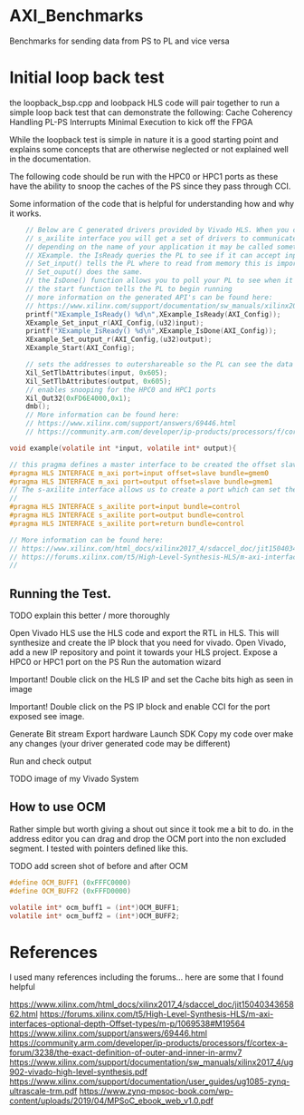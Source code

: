 # AXI_Benchmarks
Benchmarks for sending data from PS to PL and vice versa

# Initial loop back test

the loopback_bsp.cpp and loobpack HLS code will pair together to run a simple loop back test that can demonstrate the following:
	Cache Coherency
	Handling PL-PS Interrupts
	Minimal Execution to kick off the FPGA


While the loopback test is simple in nature it is a good starting point and explains some concepts that are otherwise neglected or not explained well in the documentation.

The following code should be run with the HPC0 or HPC1 ports as these have the ability to snoop the caches of the PS since they pass through CCI.

Some information of the code that is helpful for understanding how and why it works.

```c
	// Below are C generated drivers provided by Vivado HLS. When you choose the 
	// s_axilite interface you will get a set of drivers to communicate to the PL
	// depending on the name of your application it may be called something slightly different rather than
	// XExample. the IsReady queries the PL to see if it can accept input
	// Set_input() tells the PL where to read from memory this is important. it sets the ptr thatI have called in my application 'input' 
	// Set_ouput() does the same.
	// the IsDone() function allows you to poll your PL to see when it has exited the HLS function you created
	// the start function tells the PL to begin running
	// more information on the generated API's can be found here: 
	// https://www.xilinx.com/support/documentation/sw_manuals/xilinx2017_4/ug902-vivado-high-level-synthesis.pdf page 503
    printf("XExample_IsReady() %d\n",XExample_IsReady(AXI_Config));
    XExample_Set_input_r(AXI_Config,(u32)input);
    printf("XExample_IsReady() %d\n",XExample_IsDone(AXI_Config));
    XExample_Set_output_r(AXI_Config,(u32)output);
    XExample_Start(AXI_Config);
```

```c
    // sets the addresses to outershareable so the PL can see the data
    Xil_SetTlbAttributes(input, 0x605);
    Xil_SetTlbAttributes(output, 0x605);
    // enables snooping for the HPC0 and HPC1 ports
    Xil_Out32(0xFD6E4000,0x1);
    dmb();
    // More information can be found here:
    // https://www.xilinx.com/support/answers/69446.html
    // https://community.arm.com/developer/ip-products/processors/f/cortex-a-forum/3238/the-exact-definition-of-outer-and-inner-in-armv7
```

```c
void example(volatile int *input, volatile int* output){

// this pragma defines a master interface to be created the offset slave is important because it allows us to control from the PS where these pointers point at
#pragma HLS INTERFACE m_axi port=input offset=slave bundle=gmem0
#pragma HLS INTERFACE m_axi port=output offset=slave bundle=gmem1
// The s-axilite interface allows us to create a port which can set the pointers, start the PL query the PL and have some interaction with it
//
#pragma HLS INTERFACE s_axilite port=input bundle=control
#pragma HLS INTERFACE s_axilite port=output bundle=control
#pragma HLS INTERFACE s_axilite port=return bundle=control

// More information can be found here:
// https://www.xilinx.com/html_docs/xilinx2017_4/sdaccel_doc/jit1504034365862.html
// https://forums.xilinx.com/t5/High-Level-Synthesis-HLS/m-axi-interfaces-optional-depth-Offset-types/m-p/1069538#M19564
// 
```

## Running the Test.

TODO explain this better / more thoroughly 

Open Vivado HLS use the HLS code and export the RTL in HLS. This will synthesize and create the IP block that you need for vivado.
Open Vivado, add a new IP repository and point it towards your HLS project.
Expose a HPC0 or HPC1 port on the PS
Run the automation wizard

Important! Double click on the HLS IP and set the Cache bits high as seen in image 


Important! Double click on the PS IP block and enable CCI for the port exposed see image.

Generate Bit stream
Export hardware
Launch SDK
Copy my code over make any changes (your driver generated code may be different)

Run and check output

TODO image of my Vivado System 


## How to use OCM 

Rather simple but worth giving a shout out since it took me a bit to do. in the address editor you can drag and drop the OCM port into the non excluded segment. I tested with pointers defined like this. 

TODO add screen shot of before and after OCM 


```c 
#define OCM_BUFF1 (0xFFFC0000)
#define OCM_BUFF2 (0xFFFD0000)

volatile int* ocm_buff1 = (int*)OCM_BUFF1;
volatile int* ocm_buff2 = (int*)OCM_BUFF2;
```

# References
 I used many references including the forums... here are some that I found helpful

 https://www.xilinx.com/html_docs/xilinx2017_4/sdaccel_doc/jit1504034365862.html
 https://forums.xilinx.com/t5/High-Level-Synthesis-HLS/m-axi-interfaces-optional-depth-Offset-types/m-p/1069538#M19564
 https://www.xilinx.com/support/answers/69446.html
 https://community.arm.com/developer/ip-products/processors/f/cortex-a-forum/3238/the-exact-definition-of-outer-and-inner-in-armv7
 https://www.xilinx.com/support/documentation/sw_manuals/xilinx2017_4/ug902-vivado-high-level-synthesis.pdf
 https://www.xilinx.com/support/documentation/user_guides/ug1085-zynq-ultrascale-trm.pdf
 https://www.zynq-mpsoc-book.com/wp-content/uploads/2019/04/MPSoC_ebook_web_v1.0.pdf